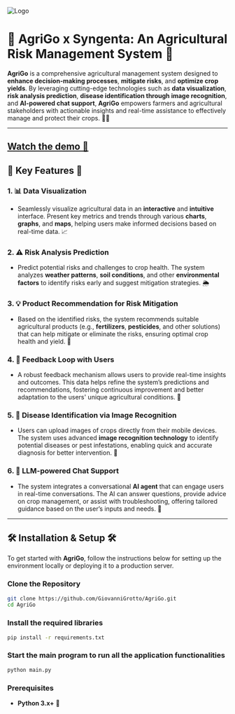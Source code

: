 ![Logo](https://ff695b5dd2960f41cb75835a324f0804.r2.cloudflarestorage.com/drp-cl/3285f654-c478-4f40-a112-2e420f55670d/610b46ed-7e08-428b-97d9-7e157f31ab00/f6a9bba5-c54a-4940-9d99-c8173cec9be6.png?X-Amz-Algorithm=AWS4-HMAC-SHA256&X-Amz-Credential=fed7aac277aea51eca0c294ada409f61%2F20250320%2Fauto%2Fs3%2Faws4_request&X-Amz-Date=20250320T222128Z&X-Amz-Expires=3600&X-Amz-SignedHeaders=host&X-Amz-Signature=f129b32198b2476feaee6c704bcffafbec95c9731654a1ff869d26521c7da438)

# 🌾 **AgriGo x Syngenta: An Agricultural Risk Management System** 🌾

**AgriGo** is a comprehensive agricultural management system designed to **enhance decision-making processes**, **mitigate risks**, and **optimize crop yields**. By leveraging cutting-edge technologies such as **data visualization**, **risk analysis prediction**, **disease identification through image recognition**, and **AI-powered chat support**, **AgriGo** empowers farmers and agricultural stakeholders with actionable insights and real-time assistance to effectively manage and protect their crops. 🌱🚜

---
[Watch the demo 🎥](https://share.cleanshot.com/fmQnLN9N)
---

## 🌟 **Key Features** 🌟

### 1. 📊 **Data Visualization**
   - Seamlessly visualize agricultural data in an **interactive** and **intuitive** interface. Present key metrics and trends through various **charts**, **graphs**, and **maps**, helping users make informed decisions based on real-time data. 📈

### 2. ⚠️ **Risk Analysis Prediction**
   - Predict potential risks and challenges to crop health. The system analyzes **weather patterns**, **soil conditions**, and other **environmental factors** to identify risks early and suggest mitigation strategies. 🌦️

### 3. 💡 **Product Recommendation for Risk Mitigation**
   - Based on the identified risks, the system recommends suitable agricultural products (e.g., **fertilizers**, **pesticides**, and other solutions) that can help mitigate or eliminate the risks, ensuring optimal crop health and yield. 🌾

### 4. 🔄 **Feedback Loop with Users**
   - A robust feedback mechanism allows users to provide real-time insights and outcomes. This data helps refine the system’s predictions and recommendations, fostering continuous improvement and better adaptation to the users' unique agricultural conditions. 📝

### 5. 🦠 **Disease Identification via Image Recognition**
   - Users can upload images of crops directly from their mobile devices. The system uses advanced **image recognition technology** to identify potential diseases or pest infestations, enabling quick and accurate diagnosis for better intervention. 📸

### 6. 🤖 **LLM-powered Chat Support**
   - The system integrates a conversational **AI agent** that can engage users in real-time conversations. The AI can answer questions, provide advice on crop management, or assist with troubleshooting, offering tailored guidance based on the user’s inputs and needs. 💬

---

## 🛠️ **Installation & Setup** 🛠️

To get started with **AgriGo**, follow the instructions below for setting up the environment locally or deploying it to a production server.

### Clone the Repository

```bash
git clone https://github.com/GiovanniGrotto/AgriGo.git
cd AgriGo
```
### Install the required libraries

```bash
pip install -r requirements.txt
```

### Start the main program to run all the application functionalities

```bash
python main.py
```

### Prerequisites

- **Python 3.x+** 🐍
